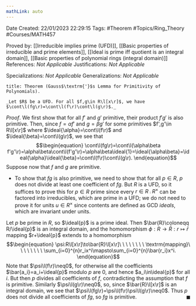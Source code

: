 ```yaml
---
mathLink: auto
---
```


<div class="topSpace"></div>

Date Created: 22/01/2023 22:29:15
Tags: #Theorem #Topics/Ring_Theory #Courses/MATH457

Proved by: [[Irreducible implies prime (UFD)]], [[Basic properties of irreducible and prime elements]], [[Ideal is prime iff quotient is an integral domain]], [[Basic properties of polynomial rings (integral domain)]]
References: _Not Applicable_
Justifications: _Not Applicable_

Specializations: _Not Applicable_
Generalizations: _Not Applicable_

``` ad-Theorem
title: Theorem (Gauss$\textrm{'}$s Lemma for Primitivity of Polynomials).

_Let $R$ be a UFD. For all $f,g\in R\l[x\r]$, we have $\cont\l(fg\r)=\cont\l(f\r)\cont\l(g\r)$._

```

_Proof_. We first show that for all $f'$ and $g'$ primitive, their product $f'g'$ is also primitive. Then, since $f=\alpha f'$ and $g=\beta g'$ for some primitives $f',g'\in R\l[x\r]$ where $\ideal{\alpha}=\cont\l(f\r)$ and $\ideal{\beta}=\cont\l(g\r)$, we see that
$$\begin{equation}
    \cont\l(fg\r)=\cont\l(\alpha\beta f'g'\r)=\alpha\beta\cont\l(f'g'\r)=\alpha\beta\ideal{1}=\ideal{\alpha\beta}=\ideal{\alpha}\ideal{\beta}=\cont\l(f\r)\cont\l(g\r).
\end{equation}$$
Suppose now that $f$ and $g$ are primitive.
* To show that $fg$ is also primitive, we need to show that for all $p\in R$, $p$ does not divide at least one coefficient of $fg$. But $R$ is a UFD, so it suffices to prove this for $p\in R$ prime since every $r\in R\comp R^\times$ can be factored into irreducibles, which are prime in a UFD; we do not need to prove it for units $u\in R^\times$ since contents are defined as GCD _ideals_, which are invariant under units.

Let $p$ be prime in $R$, so $\ideal{p}$ is a prime ideal. Then $\bar{R}\coloneqq R/\ideal{p}$ is an integral domain, and the homomorphism $\phi:R\to\bar{R}:r\mapsto\bar{r}$ mapping $r+\ideal{p}$ extends to a homomorphism
$$\begin{equation}
    \psi:R\l[x\r]\to\bar{R}\l[x\r]\ \ \ \ \ \ \ \ \textrm{mapping}\ \ \ \ \ \ \ \ \sum_{i=0}^{n}r_ix^i\mapsto\sum_{i=0}^{n}\bar{r_i}x^i.
\end{equation}$$
Note that $\psi\l(f\r)\neq0$, for otherwise all the coefficients $\bar{a_i}=a_i+\ideal{p}$ modulo $p$ are $0$, and hence $a_i\in\ideal{p}$ for all $i$. But then $p$ divides all coefficients of $f$, contradicting the assumption that $f$ is primitive. Similarly $\psi\l(g\r)\neq0$, so, since $\bar{R}\l[x\r]$ is an integral domain, we see that $\psi\l(fg\r)=\psi\l(f\r)\psi\l(g\r)\neq0$. Thus $p$ does not divide all coefficients of $fg$, so $fg$ is primitive.<span style="float:right;">$\blacksquare$</span>
